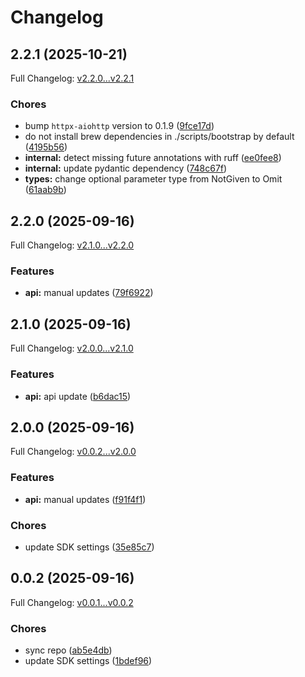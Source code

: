 # Changelog

## 2.2.1 (2025-10-21)

Full Changelog: [v2.2.0...v2.2.1](https://github.com/channel3-ai/sdk-python/compare/v2.2.0...v2.2.1)

### Chores

* bump `httpx-aiohttp` version to 0.1.9 ([9fce17d](https://github.com/channel3-ai/sdk-python/commit/9fce17d430d871ec313c00be59baa4cc674405a6))
* do not install brew dependencies in ./scripts/bootstrap by default ([4195b56](https://github.com/channel3-ai/sdk-python/commit/4195b56c72109be10c6444cc66b262e405562f02))
* **internal:** detect missing future annotations with ruff ([ee0fee8](https://github.com/channel3-ai/sdk-python/commit/ee0fee8c45a79bbc7436bbdc9216fed4c4f8549f))
* **internal:** update pydantic dependency ([748c67f](https://github.com/channel3-ai/sdk-python/commit/748c67f3e609d241af1ee9342ef3755589d3534c))
* **types:** change optional parameter type from NotGiven to Omit ([61aab9b](https://github.com/channel3-ai/sdk-python/commit/61aab9bec310efab0ce7a4b13440f1207bcbef8a))

## 2.2.0 (2025-09-16)

Full Changelog: [v2.1.0...v2.2.0](https://github.com/channel3-ai/sdk-python/compare/v2.1.0...v2.2.0)

### Features

* **api:** manual updates ([79f6922](https://github.com/channel3-ai/sdk-python/commit/79f69227ff70ac778731b6dac5f1297a66800893))

## 2.1.0 (2025-09-16)

Full Changelog: [v2.0.0...v2.1.0](https://github.com/channel3-ai/sdk-python/compare/v2.0.0...v2.1.0)

### Features

* **api:** api update ([b6dac15](https://github.com/channel3-ai/sdk-python/commit/b6dac1516907c474ecfd919c5fad34943b59b101))

## 2.0.0 (2025-09-16)

Full Changelog: [v0.0.2...v2.0.0](https://github.com/channel3-ai/sdk-python/compare/v0.0.2...v2.0.0)

### Features

* **api:** manual updates ([f91f4f1](https://github.com/channel3-ai/sdk-python/commit/f91f4f163ea386464efa5b307ec11b689922493e))


### Chores

* update SDK settings ([35e85c7](https://github.com/channel3-ai/sdk-python/commit/35e85c70a123d6dd8b745999388082499562347e))

## 0.0.2 (2025-09-16)

Full Changelog: [v0.0.1...v0.0.2](https://github.com/channel3-ai/sdk-python/compare/v0.0.1...v0.0.2)

### Chores

* sync repo ([ab5e4db](https://github.com/channel3-ai/sdk-python/commit/ab5e4db3bb8b00b432e09fd05079277cad518277))
* update SDK settings ([1bdef96](https://github.com/channel3-ai/sdk-python/commit/1bdef969e22a85f658edc0f31eef8657df2b2090))
